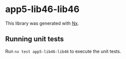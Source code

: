 # app5-lib46-lib46

This library was generated with [Nx](https://nx.dev).

## Running unit tests

Run `nx test app5-lib46-lib46` to execute the unit tests.
